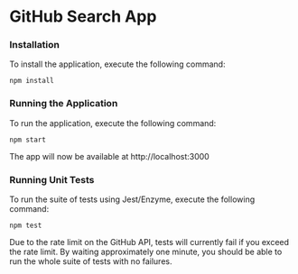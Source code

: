 # GitHub Search App

### Installation

To install the application, execute the following command:

`npm install`

### Running the Application

To run the application, execute the following command:

`npm start`

The app will now be available at http://localhost:3000

### Running Unit Tests

To run the suite of tests using Jest/Enzyme, execute the following command:

`npm test`

Due to the rate limit on the GitHub API, tests will currently fail if you exceed the rate limit.  By waiting approximately one minute, you should be able to run the whole suite of tests with no failures.